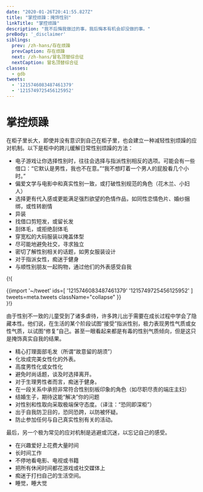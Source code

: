 ```yaml
---
date: "2020-01-26T20:41:55.827Z"
title: "掌控烦躁：掩饰性别"
linkTitle: "掌控烦躁"
description: "我不后悔我做过的事，我后悔本有机会却没做的事。"
preBody: '_disclaimer'
siblings:
  prev: /zh-hans/存在烦躁
  prevCaption: 存在烦躁
  next: /zh-hans/冒名顶替综合征
  nextCaption: 冒名顶替综合征
classes:
  - gdb
tweets:
  - '1215746083487461379'
  - '1215749725456125952'
---
```


# 掌控烦躁

在柜子里长大，即使并没有意识到自己在柜子里，也会建立一种减轻性别烦躁的应对机制。以下是柜中的跨儿缓解日常性别烦躁的方法：

- 电子游戏让你选择性别时，往往会选择与指派性别相反的选项。可能会有一些借口：“它默认是男性，我也不在意。”“我不想盯着一个男人的屁股看几个小时。”
- 偏爱文学与电影中和真实性别一致，或打破性别规范的角色（花木兰、小妇人）
- 选择更有代入感或更能满足强烈欲望的色情作品，如同性恋情色片、婚纱捆绑，或性转剧情
- 异装
- 找借口剪短发，或留长发
- 刮体毛，或拒绝刮体毛
- 穿宽松的大码服装以掩盖体型
- 尽可能地避免社交，寻求独立
- 密切了解性别相关的话题，如男女服装设计
- 对于指派女性，痴迷于健身
- 与顺性别朋友一起购物，通过他们的外表感受自我

{!{ <div class="gutter">{{import '~/tweet' ids=[
  '1215746083487461379'
  '1215749725456125952'
] tweets=meta.tweets className="collapse" }}</div> }!}

由于性别不一致的儿童受到了诸多虐待，许多跨儿出于需要在成长过程中学会了隐藏本性。他们说，在生活的某个阶段试图“接受”指派性别，极力表现男性气质或女性气质，以试图“修复”自己。甚至一眼看起来都是有毒的性别气质倾向，但是这只是掩饰真实自我的结果。

- 精心打理面部毛发（所谓“故意留的胡须”）
- 化妆成完美女性化的外表。
- 高度男性化或女性化
- 避免时尚话题，谈及时选择离开。
- 对于生理男性者而言，痴迷于健身。
- 在一段关系中承担非常符合性别刻板印象的角色（如尽职尽责的端庄主妇）
- 结婚生子，期待这能“解决”你的问题
- 对性别和性取向采取极端保守态度。（译注：“恐同即深柜”）
- 出于自我防卫目的，恐同恐跨，以防被怀疑。
- 防止参加任何与自己真实性别有关的活动。

最后，另一个极为常见的应对机制是逃避或沉迷，以忘记自己的感受。

- 在兴趣爱好上花费大量时间
- 长时间工作
- 不停地看电影、电视或书籍
- 把所有休闲时间都花游戏或社交媒体上
- 痴迷于打扫自己的生活空间。
- 睡觉，睡大觉
